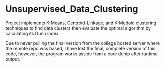 # Unsupervised_Data_Clustering
Project implements K-Means, Centroid-Linkage, and K-Medoid clustering techniques to find data clusters then evaluate the optimal algorithm by calculating its Dunn index

Due to never pulling the final version from the college hosted server where the remote repo was based, I have lost the final, complete version of this code, 
however, the program works asside from a core dump after runtime output.

